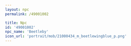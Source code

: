 ```yaml
---
layout: npc
permalink: /49001002

title: Npc
id: '49001002'
npc_name: 'Beetleby'
icon_url: 'portrait/mob/21000434_m_beetlewingblue_p.png'
---
```

